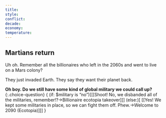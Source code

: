 ```yaml
---
title: 
style: 
conflict: 
decade: 
economy: 
temperature: 
---
```


## Martians return


Uh oh. Remember all the billionaires who left in the 2060s and went to live on a Mars colony?

They just invaded Earth. They say they want their planet back.

**Oh boy. Do we still have some kind of global military we could call up?**
{:.choice-question}
 { (if: $military is “no”)[[[Shoot! No, we disbanded all of the militaries, remember!?->Billionaire ecotopia takeover]]] (else:)[ [[Yes! We kept some militaries in place, so we can fight them off. Phew.->Welcome to 2090 (Ecotopia)]]] }
